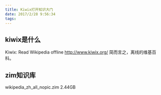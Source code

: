 ```yaml
---
title: Kiwix打开知识大门
date: 2017/2/28 9:56:34 
tags:
---
```

## kiwix是什么 ##
Kiwix: Read Wikipedia offline http://www.kiwix.org/ 简而言之，离线的维基百科。
## zim知识库 ##
wikipedia_zh_all_nopic.zim 2.44GB
